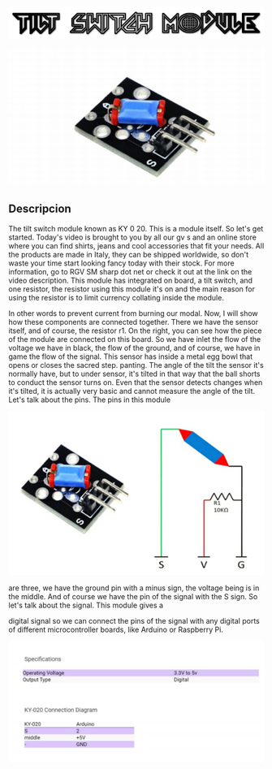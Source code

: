 ![](p5.png)

![](p6.PNG)

## Descripcion

The tilt switch module known as KY 0 20. This is a module itself. So
let's get started. Today's video is brought to you by all our gv s and
an online store where you can find shirts, jeans and cool accessories
that fit your needs. All the products are made in Italy, they can be
shipped worldwide, so don't waste your time start looking fancy
today with their stock. For more information, go to RGV SM sharp
dot net or check it out at the link on the video description. This
module has integrated on board, a tilt switch, and one resistor, the
resistor using this module it's on and the main reason for using the
resistor is to limit currency collating inside the module.

In other words to prevent current from burning our modal. Now, I
will show how these components are connected together. There we
have the sensor itself, and of course, the resistor r1. On the right, you
can see how the piece of the module are connected on this board. So
we have inlet the flow of the voltage we have in black, the flow of
the ground, and of course, we have in game the flow of the signal.
This sensor has inside a metal egg bowl that opens or closes the
sacred step. panting.
The angle of the tilt the sensor it's normally have, but to under
sensor, it's tilted in that way that the ball shorts to conduct the sensor
turns on. Even that the sensor detects changes when it's tilted, it is
actually very basic and cannot measure the angle of the tilt. Let's talk
about the pins. The pins in this module

![](p7.PNG)

are three, we have the ground pin with a minus sign, the voltage
being is in the middle. And of course we have the pin of the signal
with the S sign. So let's talk about the signal. This module gives a

digital signal so we can connect the pins of the signal with any
digital ports of different microcontroller boards, like Arduino or
Raspberry Pi.


![](p8.PNG)
